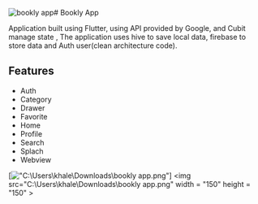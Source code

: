 ![bookly app](https://github.com/khaled-dreat/Bookly_app/assets/55575711/7311f3b5-f33f-432b-9a26-dae57b39e871)# Bookly App

Application built using Flutter, using API provided by Google, and Cubit manage state , The application uses hive to save local data, firebase to store data and Auth user(clean architecture code).
## Features
- Auth
- Category
- Drawer
- Favorite
- Home
- Profile
- Search
- Splach
- Webview
  
[!["C:\Users\khale\Downloads\bookly app.png"]("https://www.youtube.com/watch?v=iJ68ZWmCr_U")]
<img src="C:\Users\khale\Downloads\bookly app.png" width = "150" height = "150" >
